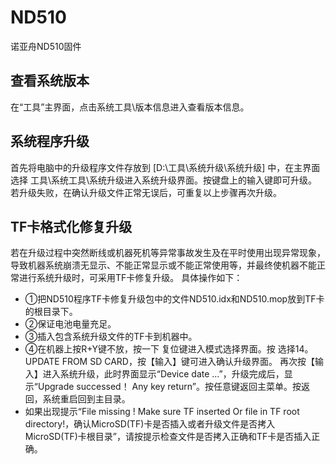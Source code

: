 # ND510
诺亚舟ND510固件

## 查看系统版本
在“工具”主界面，点击系统工具\版本信息进入查看版本信息。

## 系统程序升级
首先将电脑中的升级程序文件存放到 [D:\工具\系统升级\系统升级] 中，在主界面选择 工具\系统工具\系统升级进入系统升级界面。按键盘上的输入键即可升级。
若升级失败，在确认升级文件正常无误后，可重复以上步骤再次升级。

## TF卡格式化修复升级
若在升级过程中突然断线或机器死机等异常事故发生及在平时使用出现异常现象，导致机器系统崩溃无显示、不能正常显示或不能正常使用等，并最终使机器不能正常进行系统升级时，可采用TF卡修复升级。
具体操作如下：
* ①把ND510程序TF卡修复升级包中的文件ND510.idx和ND510.mop放到TF卡的根目录下。
* ②保证电池电量充足。
* ③插入包含系统升级文件的TF卡到机器中。
* ④在机器上按R+Y键不放，按一下 复位键进入模式选择界面。按  选择14。UPDATE FROM SD CARD，按【输入】键可进入确认升级界面。
再次按【输入】进入系统升级，此时界面显示“Device date …”，升级完成后，显示“Upgrade successed！ Any key return”。按任意键返回主菜单。按返回，系统重启回到主目录。
* 如果出现提示“File missing ! Make sure TF inserted Or file in TF root directory!，确认MicroSD(TF)卡是否插入或者升级文件是否拷入MicroSD(TF)卡根目录”，请按提示检查文件是否拷入正确和TF卡是否插入正确。
